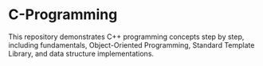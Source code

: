# C-Programming
This repository demonstrates C++ programming concepts step by step, including fundamentals, Object-Oriented Programming, Standard Template Library, and data structure implementations.
